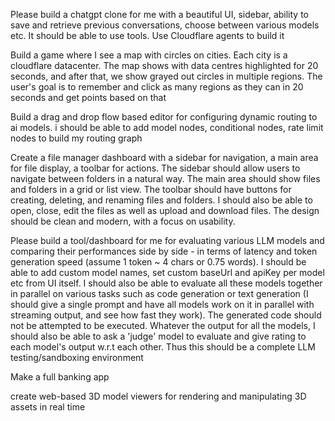 Please build a chatgpt clone for me with a beautiful UI, sidebar, ability to save and retrieve previous conversations, choose between various models etc. It should be able to use tools. Use Cloudflare agents to build it

Build a game where I see a map with circles on cities. Each city is a cloudflare datacenter. The map shows with data centres highlighted for 20 seconds, and after that, we show grayed out circles in multiple regions. The user's goal is to remember and click as many regions as they can in 20 seconds and get points based on that

Build a drag and drop flow based editor for configuring dynamic routing to ai models. i should be able to add model nodes, conditional nodes, rate limit nodes to build my routing graph

Create a file manager dashboard with a sidebar for navigation, a main area for file display, 
a toolbar for actions. The sidebar should allow users to navigate between folders in a natural way.
The main area should show files and folders in a grid or list view. 
The toolbar should have buttons for creating, deleting, and renaming files and folders.
I should also be able to open, close, edit the files as well as upload and download files. 
The design should be clean and modern, with a focus on usability.

Please build a tool/dashboard for me for evaluating various LLM models and comparing their performances side by side - in terms of latency and token generation speed (assume 1 token ~ 4 chars or 0.75 words). I should be able to add custom model names, set custom baseUrl and apiKey per model etc from UI itself.
I should also be able to evaluate all these models together in parallel on various tasks such as code generation or text generation (I should give a single prompt and have all models work on it in parallel with streaming output, and see how fast they work). The generated code should not be attempted to be executed. Whatever the output for all the models, I should also be able to ask a 'judge' model to evaluate and give rating to each model's output w.r.t each other.
Thus this should be a complete LLM testing/sandboxing environment

Make a full banking app

create web-based 3D model viewers for rendering and manipulating 3D assets in real time

